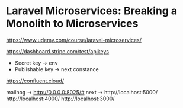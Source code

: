 # Laravel Microservices: Breaking a Monolith to Microservices

https://www.udemy.com/course/laravel-microservices/

https://dashboard.stripe.com/test/apikeys

- Secret key -> env
- Publishable key -> next constance

https://confluent.cloud/

mailhog -> http://0.0.0.0:8025/#
next -> http://localhost:5000/
http://localhost:4000/
http://localhost:3000/

